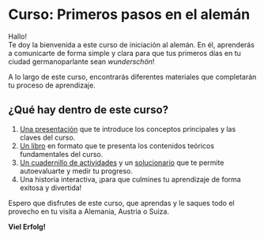 # Curso: Primeros pasos en el alemán

Hallo!  
Te doy la bienvenida a este curso de iniciación al alemán. En él, aprenderás a comunicarte de forma simple y clara para que tus primeros días en tu ciudad germanoparlante sean *wunderschön*!

A lo largo de este curso, encontrarás diferentes materiales que completarán tu proceso de aprendizaje. 

## ¿Qué hay dentro de este curso?

1. [Una presentación](https://albarod01.github.io/presentacion.html) que te introduce los conceptos principales y las claves del curso.  
2. [Un libro](https://albarod01.github.io/libro.epub) en formato que te presenta los contenidos teóricos fundamentales del curso.  
3. [Un cuadernillo de actividades](https://albarod01.github.io/ejercicios.pdf) y un [solucionario](https://albarod01.github.io/soluciones.pdf) que te permite autoevaluarte y medir tu progreso.  
4. Una historia interactiva, ¡para que culmines tu aprendizaje de forma exitosa y divertida!  

Espero que disfrutes de este curso, que aprendas y le saques todo el provecho en tu visita a Alemania, Austria o Suiza.  

**Viel Erfolg!**
